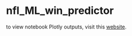 # nfl_ML_win_predictor

to view notebook Plotly outputs, visit this [website](https://nbviewer.org/github/chintanvajariya/nfl_ML_win_predictor/blob/main/nfl_pbp_td_predictor.ipynb).
